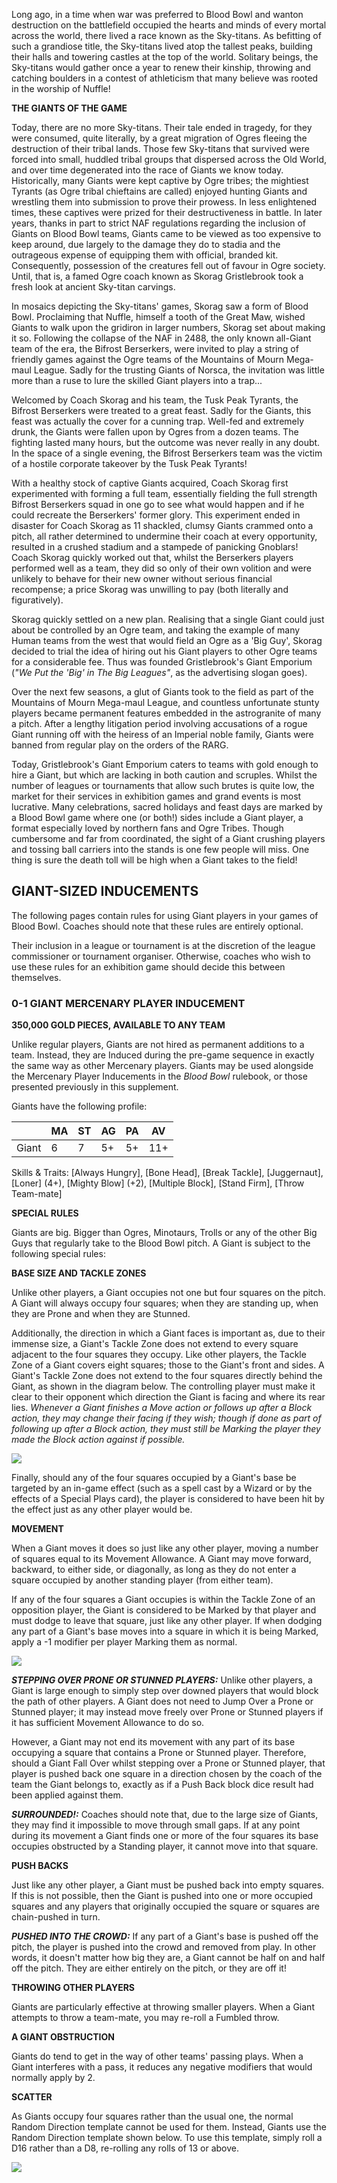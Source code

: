 Long ago, in a time when war was preferred to Blood Bowl and wanton destruction on the battlefield occupied the hearts and minds of every mortal across the world, there lived a race known as the Sky-titans. As befitting of such a grandiose title, the Sky-titans lived atop the tallest peaks, building their halls and towering castles at the top of the world. Solitary beings, the Sky-titans would gather once a year to renew their kinship, throwing and catching boulders in a contest of athleticism that many believe was rooted in the worship of Nuffle!

**THE GIANTS OF THE GAME**

Today, there are no more Sky-titans. Their tale ended in tragedy, for they were consumed, quite literally, by a great migration of Ogres fleeing the destruction of their tribal lands. Those few Sky-titans that survived were forced into small, huddled tribal groups that dispersed across the Old World, and over time degenerated into the race of Giants we know today. Historically, many Giants were kept captive by Ogre tribes; the mightiest Tyrants (as Ogre tribal chieftains are called) enjoyed hunting Giants and wrestling them into submission to prove their prowess. In less enlightened times, these captives were prized for their destructiveness in battle. In later years, thanks in part to strict NAF regulations regarding the inclusion of Giants on Blood Bowl teams, Giants came to be viewed as too expensive to keep around, due largely to the damage they do to stadia and the outrageous expense of equipping them with official, branded kit. Consequently, possession of the creatures fell out of favour in Ogre society. Until, that is, a famed Ogre coach known as Skorag Gristlebrook took a fresh look at ancient Sky-titan carvings.

In mosaics depicting the Sky-titans' games, Skorag saw a form of Blood Bowl. Proclaiming that Nuffle, himself a tooth of the Great Maw, wished Giants to walk upon the gridiron in larger numbers, Skorag set about making it so. Following the collapse of the NAF in 2488, the only known all-Giant team of the era, the Bifrost Berserkers, were invited to play a string of friendly games against the Ogre teams of the Mountains of Mourn Mega-maul League. Sadly for the trusting Giants of Norsca, the invitation was little more than a ruse to lure the skilled Giant players into a trap...

Welcomed by Coach Skorag and his team, the Tusk Peak Tyrants, the Bifrost Berserkers were treated to a great feast. Sadly for the Giants, this feast was actually the cover for a cunning trap. Well-fed and extremely drunk, the Giants were fallen upon by Ogres from a dozen teams. The fighting lasted many hours, but the outcome was never really in any doubt. In the space of a single evening, the Bifrost Berserkers team was the victim of a hostile corporate takeover by the Tusk Peak Tyrants!

With a healthy stock of captive Giants acquired, Coach Skorag first experimented with forming a full team, essentially fielding the full strength Bifrost Berserkers squad in one go to see what would happen and if he could recreate the Berserkers' former glory. This experiment ended in disaster for Coach Skorag as 11 shackled, clumsy Giants crammed onto a pitch, all rather determined to undermine their coach at every opportunity, resulted in a crushed stadium and a stampede of panicking Gnoblars! Coach Skorag quickly worked out that, whilst the Berserkers players performed well as a team, they did so only of their own volition and were unlikely to behave for their new owner without serious financial recompense; a price Skorag was unwilling to pay (both literally and figuratively).

Skorag quickly settled on a new plan. Realising that a single Giant could just about be controlled by an Ogre team, and taking the example of many Human teams from the west that would field an Ogre as a 'Big Guy', Skorag decided to trial the idea of hiring out his Giant players to other Ogre teams for a considerable fee. Thus was founded Gristlebrook's Giant Emporium (*"We Put the 'Big' in The Big Leagues"*, as the advertising slogan goes).

Over the next few seasons, a glut of Giants took to the field as part of the Mountains of Mourn Mega-maul League, and countless unfortunate stunty players became permanent features embedded in the astrogranite of many a pitch. After a lengthy litigation period involving accusations of a rogue Giant running off with the heiress of an Imperial noble family, Giants were banned from regular play on the orders of the RARG.

Today, Gristlebrook's Giant Emporium caters to teams with gold enough to hire a Giant, but which are lacking in both caution and scruples. Whilst the number of leagues or tournaments that allow such brutes is quite low, the market for their services in exhibition games and grand events is most lucrative. Many celebrations, sacred holidays and feast days are marked by a Blood Bowl game where one (or both!) sides include a Giant player, a format especially loved by northern fans and Ogre Tribes. Though cumbersome and far from coordinated, the sight of a Giant crushing players and tossing ball carriers into the stands is one few people will miss. One thing is sure the death toll will be high when a Giant takes to the field!

## GIANT-SIZED INDUCEMENTS

The following pages contain rules for using Giant players in your games of Blood Bowl. Coaches should note that these rules are entirely optional.

Their inclusion in a league or tournament is at the discretion of the league commissioner or tournament organiser. Otherwise, coaches who wish to use these rules for an exhibition game should decide this between themselves.

### 0-1 GIANT MERCENARY PLAYER INDUCEMENT

**350,000 GOLD PIECES, AVAILABLE TO ANY TEAM**

Unlike regular players, Giants are not hired as permanent additions to a team. Instead, they are Induced during the pre-game sequence in exactly the same way as other Mercenary players. Giants may be used alongside the Mercenary Player Inducements in the *Blood Bowl* rulebook, or those presented previously in this supplement.

Giants have the following profile:

|       | MA | ST | AG | PA | AV  |
| ----- | -- | -- | -- | -- | --- |
| Giant | 6  | 7  | 5+ | 5+ | 11+ |

Skills & Traits: [Always Hungry], [Bone Head], [Break Tackle], [Juggernaut], [Loner] (4+), [Mighty Blow] (+2), [Multiple Block], [Stand Firm], [Throw Team-mate]

**SPECIAL RULES**

Giants are big. Bigger than Ogres, Minotaurs, Trolls or any of the other Big Guys that regularly take to the Blood Bowl pitch. A Giant is subject to the following special rules:

**BASE SIZE AND TACKLE ZONES**

Unlike other players, a Giant occupies not one but four squares on the pitch. A Giant will always occupy four squares; when they are standing up, when they are Prone and when they are Stunned.

Additionally, the direction in which a Giant faces is important as, due to their immense size, a Giant's Tackle Zone does not extend to every square adjacent to the four squares they occupy. Like other players, the Tackle Zone of a Giant covers eight squares; those to the Giant's front and sides. A Giant's Tackle Zone does not extend to the four squares directly behind the Giant, as shown in the diagram below. The controlling player must make it clear to their opponent which direction the Giant is facing and where its rear lies. *Whenever a Giant finishes a Move action or follows up after a Block action, they may change their facing if they wish; though if done as part of following up after a Block action, they must still be Marking the player they made the Block action against if possible.*

![](../media/death_zone/giants_base_size.jpg)

Finally, should any of the four squares occupied by a Giant's base be targeted by an in-game effect (such as a spell cast by a Wizard or by the effects of a Special Plays card), the player is considered to have been hit by the effect just as any other player would be.

**MOVEMENT**

When a Giant moves it does so just like any other player, moving a number of squares equal to its Movement Allowance. A Giant may move forward, backward, to either side, or diagonally, as long as they do not enter a square occupied by another standing player (from either team).

If any of the four squares a Giant occupies is within the Tackle Zone of an opposition player, the Giant is considered to be Marked by that player and must dodge to leave that square, just like any other player. If when dodging any part of a Giant's base moves into a square in which it is being Marked, apply a -1 modifier per player Marking them as normal.

![](../media/death_zone/giants_movement.jpg)

***STEPPING OVER PRONE OR STUNNED PLAYERS:*** Unlike other players, a Giant is large enough to simply step over downed players that would block the path of other players. A Giant does not need to Jump Over a Prone or Stunned player; it may instead move freely over Prone or Stunned players if it has sufficient Movement Allowance to do so.

However, a Giant may not end its movement with any part of its base occupying a square that contains a Prone or Stunned player. Therefore, should a Giant Fall Over whilst stepping over a Prone or Stunned player, that player is pushed back one square in a direction chosen by the coach of the team the Giant belongs to, exactly as if a Push Back block dice result had been applied against them.

***SURROUNDED!:*** Coaches should note that, due to the large size of Giants, they may find it impossible to move through small gaps. If at any point during its movement a Giant finds one or more of the four squares its base occupies obstructed by a Standing player, it cannot move into that square.

**PUSH BACKS**

Just like any other player, a Giant must be pushed back into empty squares. If this is not possible, then the Giant is pushed into one or more occupied squares and any players that originally occupied the square or squares are chain-pushed in turn.

***PUSHED INTO THE CROWD:*** If any part of a Giant's base is pushed off the pitch, the player is pushed into the crowd and removed from play. In other words, it doesn't matter how big they are, a Giant cannot be half on and half off the pitch. They are either entirely on the pitch, or they are off it!

**THROWING OTHER PLAYERS**

Giants are particularly effective at throwing smaller players. When a Giant attempts to throw a team-mate, you may re-roll a Fumbled throw.

**A GIANT OBSTRUCTION**

Giants do tend to get in the way of other teams' passing plays. When a Giant interferes with a pass, it reduces any negative modifiers that would normally apply by 2.

**SCATTER**

As Giants occupy four squares rather than the usual one, the normal Random Direction template cannot be used for them. Instead, Giants use the Random Direction template shown below. To use this template, simply roll a D16 rather than a D8, re-rolling any rolls of 13 or above.

![](../media/death_zone/giants_scatter.jpg)
